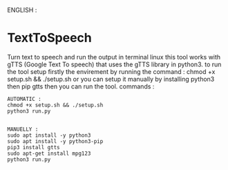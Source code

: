 ENGLISH :
# TextToSpeech
Turn text to speech and run the output in terminal linux 
this tool works with gTTS (Google Text To speech) that uses the gTTS library in python3.
to run the tool setup firstly the envirement by running the command : chmod +x setup.sh && ./setup.sh or you can setup it manually by installing python3 then pip gtts then you can run the tool. commands :


    AUTOMATIC : 
    chmod +x setup.sh && ./setup.sh
    python3 run.py
    
    
    MANUELLY :
    sudo apt install -y python3
    sudo apt install -y python3-pip
    pip3 install gtts
    sudo apt-get install mpg123
    python3 run.py
    
    
    
